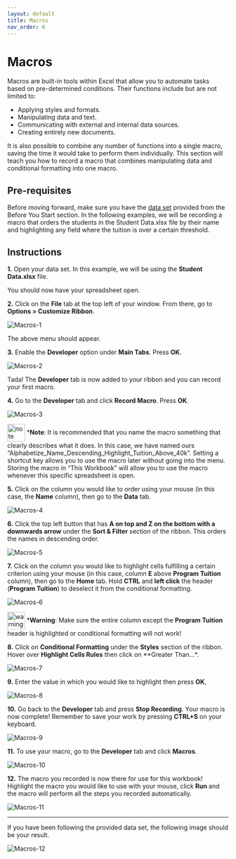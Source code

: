 ```yaml
---
layout: default
title: Macros
nav_order: 6
---
```

# Macros

Macros are built-in tools within Excel that allow you to automate tasks based on pre-determined conditions. Their functions include but are not limited to:

* Applying styles and formats.
* Manipulating data and text.
* Communicating with external and internal data sources.
* Creating entirely new documents.

It is also possible to combine any number of functions into a single macro, saving the time it would take to perform them individually. This section will teach you how to record a macro that combines manipulating data and conditional formatting into one macro.

## Pre-requisites

Before moving forward, make sure you have the [data set](https://drive.google.com/drive/folders/1MX3XusQiBKHx3X8Kf6P3lRY2Q1pZcjB9?usp=sharing) provided from the Before You Start section. In the following examples, we will be recording a macro that orders the students in the Student Data.xlsx file by their name and highlighting any field where the tuition is over a certain threshold.

## Instructions

**1.** Open your data set. In this example, we will be using the **Student Data.xlsx** file.

You should now have your spreadsheet open.

**2.** Click on the **File** tab at the top left of your window. From there, go to **Options > Customize Ribbon**.

![Macros-1](https://github.com/nickluong-dev/Excel-Instruction-Guide/blob/gh-pages/assets/images/Macros-1.png?raw=true "Macros-1")

The above menu should appear.

**3.** Enable the **Developer** option under **Main Tabs**. Press **OK**. 

![Macros-2](https://github.com/nickluong-dev/Excel-Instruction-Guide/blob/gh-pages/assets/images/Macros-2.png?raw=true "Macros-2")

Tada! The **Developer** tab is now added to your ribbon and you can record your first macro.

**4.** Go to the **Developer** tab and click **Record Macro**. Press **OK**.

![Macros-3](https://github.com/nickluong-dev/Excel-Instruction-Guide/blob/gh-pages/assets/images/Macros-3.png?raw=true "Macros-3")

<img src="https://github.com/nickluong-dev/Excel-Instruction-Guide/blob/gh-pages/assets/images/note.png?raw=true" alt="note" width="40px" height="40px" style="vertical-align:middle;"> ***Note**: It is recommended that you name the macro something that clearly describes what it does. In this case, we have named ours “Alphabetize_Name_Descending_Highlight_Tuition_Above_40k”. Setting a shortcut key allows you to use the macro later without going into the menu. Storing the macro in “This Workbook” will allow you to use the macro whenever this specific spreadsheet is open.

**5.** Click on the column you would like to order using your mouse (in this case, the **Name** column), then go to the **Data** tab. 

![Macros-4](https://github.com/nickluong-dev/Excel-Instruction-Guide/blob/gh-pages/assets/images/Macros-4.png?raw=true "Macros-4")

**6.** Click the top left button that has **A on top and Z on the bottom with a downwards arrow** under the **Sort & Filter** section of the ribbon. This orders the names in descending order.

![Macros-5](https://github.com/nickluong-dev/Excel-Instruction-Guide/blob/gh-pages/assets/images/Macros-5.png?raw=true "Macros-5")

**7.** Click on the column you would like to highlight cells fulfilling a certain criterion using your mouse (in this case, column **E** above **Program Tuition** column), then go to the **Home** tab. Hold **CTRL** and **left click** the header (**Program Tuition**) to deselect it from the conditional formatting.

![Macros-6](https://github.com/nickluong-dev/Excel-Instruction-Guide/blob/gh-pages/assets/images/Macros-6.png?raw=true "Macros-6")

<img src="https://github.com/nickluong-dev/Excel-Instruction-Guide/blob/gh-pages/assets/images/warning.png?raw=true" alt="warning" width="40px" height="40px" style="vertical-align:middle;"> ***Warning**: Make sure the entire column except the **Program Tuition** header is highlighted or conditional formatting will not work!

**8.** Click on **Conditional Formatting** under the **Styles** section of the ribbon. Hover over **Highlight Cells Rules** then click on **Greater Than…*.

![Macros-7](https://github.com/nickluong-dev/Excel-Instruction-Guide/blob/gh-pages/assets/images/Macros-7.png?raw=true "Macros-7")

**9.** Enter the value in which you would like to highlight then press **OK**,

![Macros-8](https://github.com/nickluong-dev/Excel-Instruction-Guide/blob/gh-pages/assets/images/Macros-8.png?raw=true "Macros-8")

**10.** Go back to the **Developer** tab and press **Stop Recording**. Your macro is now complete! Remember to save your work by pressing **CTRL+S** on your keyboard.

![Macros-9](https://github.com/nickluong-dev/Excel-Instruction-Guide/blob/gh-pages/assets/images/Macros-9.png?raw=true "Macros-9")

**11.** To use your macro, go to the **Developer** tab and click **Macros**.

![Macros-10](https://github.com/nickluong-dev/Excel-Instruction-Guide/blob/gh-pages/assets/images/Macros-10.png?raw=true "Macros-10")

**12.** The macro you recorded is now there for use for this workbook! Highlight the macro you would like to use with your mouse, click **Run** and the macro will perform all the steps you recorded automatically.

![Macros-11](https://github.com/nickluong-dev/Excel-Instruction-Guide/blob/gh-pages/assets/images/Macros-11.png?raw=true "Macros-11")

---

If you have been following the provided data set, the following image should be your result.

![Macros-12](https://github.com/nickluong-dev/Excel-Instruction-Guide/blob/gh-pages/assets/images/Macros-12.png?raw=true "Macros-12")